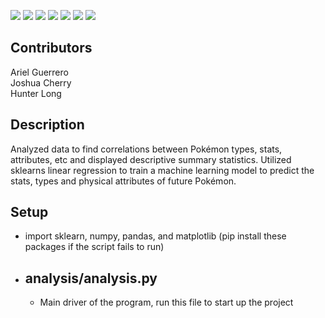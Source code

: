 
![](https://projectpokemon.org/images/normal-sprite/mew.gif) ![](https://projectpokemon.org/images/normal-sprite/celebi.gif) ![](https://projectpokemon.org/images/normal-sprite/jirachi.gif) ![](https://projectpokemon.org/images/normal-sprite/manaphy.gif) ![](https://projectpokemon.org/images/normal-sprite/victini.gif) ![](https://projectpokemon.org/images/normal-sprite/hoopa.gif) ![](https://projectpokemon.org/images/normal-sprite/marshadow.gif)

## Contributors
Ariel Guerrero    
Joshua Cherry   
Hunter Long   

## Description
Analyzed data to find correlations between Pokémon types, stats, attributes, etc and displayed descriptive summary statistics. Utilized sklearns linear regression to train a machine learning model to predict the stats, types and physical attributes of future Pokémon.

## Setup
* import sklearn, numpy, pandas, and matplotlib (pip install these packages if the script fails to run)

* ## analysis/analysis.py
  * Main driver of the program, run this file to start up the project
